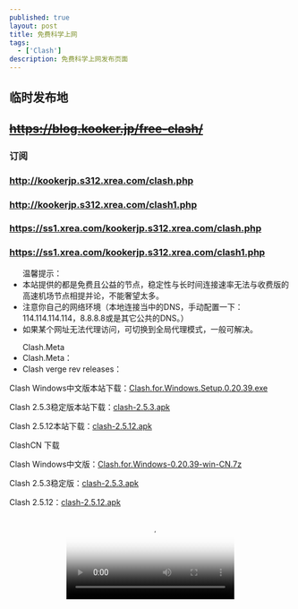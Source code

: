 ```yaml
---
published: true
layout: post
title: 免费科学上网
tags: 
  - ['Clash']
description: 免费科学上网发布页面
---
```

## 临时发布地
## <del><https://blog.kooker.jp/free-clash/></del>
### 订阅
### <http://kookerjp.s312.xrea.com/clash.php>
### <http://kookerjp.s312.xrea.com/clash1.php>
### <https://ss1.xrea.com/kookerjp.s312.xrea.com/clash.php>
### <https://ss1.xrea.com/kookerjp.s312.xrea.com/clash1.php>
<ul>温馨提示：
<li>本站提供的都是免费且公益的节点，稳定性与长时间连接速率无法与收费版的高速机场节点相提并论，不能奢望太多。
<li>注意你自己的网络环境（本地连接当中的DNS，手动配置一下：114.114.114.114，8.8.8.8或是其它公共的DNS。）
<li>如果某个网址无法代理访问，可切换到全局代理模式，一般可解决。
</ul>
<ul>Clash.Meta
<li>Clash.Meta： <https://github.com/MetaCubeX/mihomo/tree/Meta>
<li>Clash verge rev releases： <https://github.com/clash-verge-rev/clash-verge-rev/releases>
</ul>
<p>Clash Windows中文版本站下载：<a href="{{ site.soft_url }}Clash.for.Windows.Setup.0.20.39.exe">Clash.for.Windows.Setup.0.20.39.exe</a></p>
<p>Clash 2.5.3稳定版本站下载：<a href="{{ site.apps_url }}clash-2.5.3.apk">clash-2.5.3.apk</a></p>
<p>Clash 2.5.12本站下载：<a href="{{ site.apps_url }}clash-2.5.12.apk">clash-2.5.12.apk</a></p>
ClashCN 下载 <https://clashcn.com/88.html>  <https://clashcn.com/1.html>
<p>Clash Windows中文版：<a href="https://down.clashcn.com/soft/clashcn.com_Clash.for.Windows-0.20.39-win-CN.7z">Clash.for.Windows-0.20.39-win-CN.7z</a></p>
<p>Clash 2.5.3稳定版：<a href="https://down.clashcn.com/soft/clashcn.com_cfa-2.5.3.apk">clash-2.5.3.apk</a></p>
<p>Clash 2.5.12：<a href="https://down.clashcn.com/soft/clashcn.com_cfa-2.5.12-premium-universal-release.apk">clash-2.5.12.apk</a></p>

<p><video src="{{ site.media_url }}Jonathans-Song.mp4" poster="{{ site.img_url }}2020/Jonathans-Song.jpeg" controls="controls" style="max-width: 100%; display: block; margin-left: auto; margin-right: auto;"></video></p>
